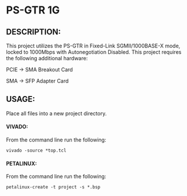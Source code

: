 # PS-GTR 1G
## DESCRIPTION:
This project utilizes the PS-GTR in Fixed-Link SGMII/1000BASE-X mode, locked to 1000Mbps with Autonegotiation Disabled. This project requires the following additional hardware:

PCIE -> SMA Breakout Card

SMA -> SFP Adapter Card 

## USAGE:
Place all files into a new project directory.
#### VIVADO:
From the command line run the following:

`vivado -source *top.tcl`
    
#### PETALINUX:
From the command line run the following:

`petalinux-create -t project -s *.bsp`
